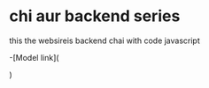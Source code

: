 # chi aur backend series


this the websireis backend chai with code javascript

-[Model link](
    
)